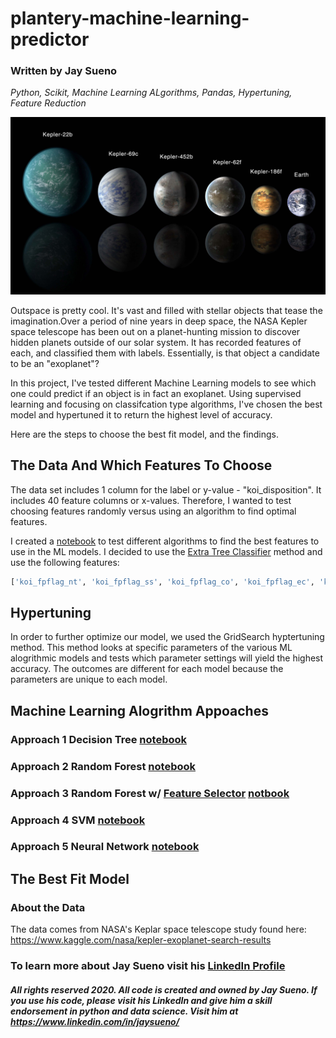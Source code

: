 # plantery-machine-learning-predictor
### Written by Jay Sueno
_Python, Scikit, Machine Learning ALgorithms, Pandas, Hypertuning, Feature Reduction_

![exoplanets](images/exoplanets.jpg)

Outspace is pretty cool. It's vast and filled with stellar objects that tease the imagination.Over a period of nine years in deep space, the NASA Kepler space telescope has been out on a planet-hunting mission to discover hidden planets outside of our solar system. It has recorded features of each, and classified them with labels. Essentially, is that object a candidate to be an "exoplanet"?

In this project, I've tested different Machine Learning models to see which one could predict if an object is in fact an exoplanet. Using supervised learning and focusing on classifcation type algorithms, I've chosen the best model and hypertuned it to return the highest level of accuracy.

Here are the steps to choose the best fit model, and the findings.

## The Data And Which Features To Choose

The data set includes 1 column for the label or y-value - "koi_disposition". It includes 40 feature columns or x-values. Therefore, I wanted to test choosing features randomly versus using an algorithm to find optimal features. 

I created a [notebook](feature_selection.ipynb) to test different algorithms to find the best features to use in the ML models. I decided to use the [Extra Tree Classifier](https://scikit-learn.org/stable/modules/generated/sklearn.ensemble.ExtraTreesClassifier.html) method and use the following features: 
```python
['koi_fpflag_nt', 'koi_fpflag_ss', 'koi_fpflag_co', 'koi_fpflag_ec', 'koi_model_snr', 'koi_duration_err2']
```

## Hypertuning

In order to further optimize our model, we used the GridSearch hyptertuning method. This method looks at specific parameters of the various ML alogrithmic models and tests which parameter settings will yield the highest accuracy. The outcomes are different for each model because the parameters are unique to each model.

## Machine Learning Alogrithm Appoaches

### Approach 1 Decision Tree [notebook](ml_notebooks/model_1_decisiontree.ipynb) 
### Approach 2 Random Forest [notebook](ml_notebooks/model_2_randomforest.ipynb)
### Approach 3 Random Forest w/ [Feature Selector](ml_notebooks/feature_selection.ipynb) [notbook](ml_notebooks/model_3_randomforest_extratreeclassifier.h5)
### Approach 4 SVM [notebook](ml_notebooks/model_4_svm.ipynb)
### Approach 5 Neural Network [notebook](ml_notebooks/model_5_neuralnetwork.ipynb)

## The Best Fit Model

### About the Data

The data comes from NASA's Keplar space telescope study found here: https://www.kaggle.com/nasa/kepler-exoplanet-search-results

### To learn more about Jay Sueno visit his [LinkedIn Profile](https://www.linkedin.com/in/jaysueno)

##### All rights reserved 2020. All code is created and owned by Jay Sueno. If you use his code, please visit his LinkedIn and give him a skill endorsement in python and data science. Visit him at https://www.linkedin.com/in/jaysueno/
